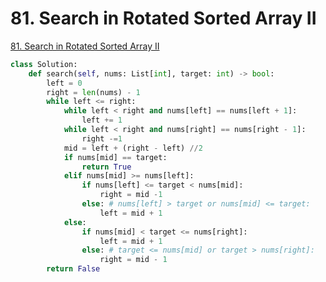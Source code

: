 # 81. Search in Rotated Sorted Array II

[81. Search in Rotated Sorted Array II](https://leetcode.com/problems/search-in-rotated-sorted-array-ii/)

```python
class Solution:
    def search(self, nums: List[int], target: int) -> bool:
        left = 0
        right = len(nums) - 1
        while left <= right:
            while left < right and nums[left] == nums[left + 1]:
                left += 1
            while left < right and nums[right] == nums[right - 1]:
                right -=1
            mid = left + (right - left) //2
            if nums[mid] == target:
                return True
            elif nums[mid] >= nums[left]:
                if nums[left] <= target < nums[mid]:
                    right = mid -1
                else: # nums[left] > target or nums[mid] <= target:
                    left = mid + 1
            else:
                if nums[mid] < target <= nums[right]:
                    left = mid + 1
                else: # target <= nums[mid] or target > nums[right]:
                    right = mid - 1
        return False
```

